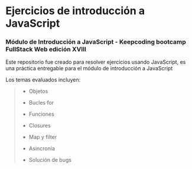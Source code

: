 # Ejercicios de introducción a JavaScript

### Módulo de Introducción a JavaScript - Keepcoding bootcamp FullStack Web edición XVIII

Este repositorio fue creado para resolver ejercicios usando JavaScript, es una práctica entregable para el módulo de introducción a JavaScript

Los temas evaluados incluyen:

> - Objetos
>
> - Bucles for
>
> - Funciones
>
> - Closures
>
> - Map y filter
>
> - Asincronía
>
> - Solución de bugs
